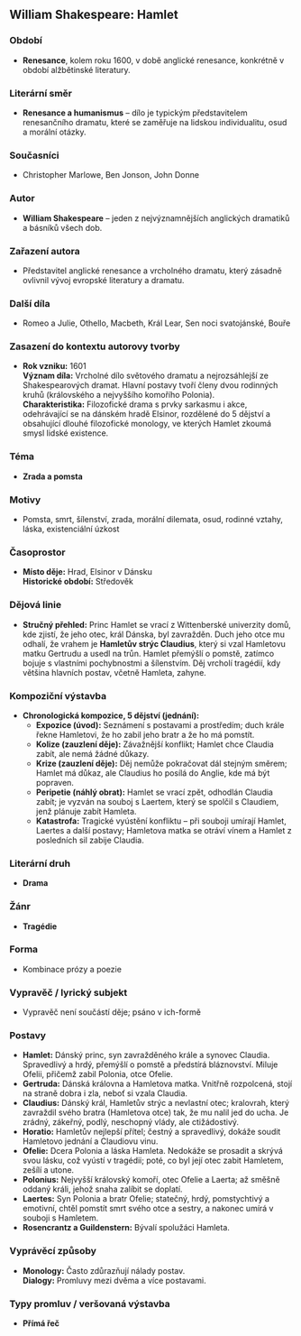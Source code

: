 ## William Shakespeare: Hamlet

### Období
- **Renesance**, kolem roku 1600, v době anglické renesance, konkrétně v období alžbětinské literatury.

### Literární směr
- **Renesance a humanismus** – dílo je typickým představitelem renesančního dramatu, které se zaměřuje na lidskou individualitu, osud a morální otázky.

### Současníci
- Christopher Marlowe, Ben Jonson, John Donne

### Autor
- **William Shakespeare** – jeden z nejvýznamnějších anglických dramatiků a básníků všech dob.

### Zařazení autora
- Představitel anglické renesance a vrcholného dramatu, který zásadně ovlivnil vývoj evropské literatury a dramatu.

### Další díla
- Romeo a Julie, Othello, Macbeth, Král Lear, Sen noci svatojánské, Bouře

### Zasazení do kontextu autorovy tvorby
- **Rok vzniku:** 1601  
  **Význam díla:** Vrcholné dílo světového dramatu a nejrozsáhlejší ze Shakespearových dramat. Hlavní postavy tvoří členy dvou rodinných kruhů (královského a nejvyššího komořího Polonia).  
  **Charakteristika:** Filozofické drama s prvky sarkasmu i akce, odehrávající se na dánském hradě Elsinor, rozdělené do 5 dějství a obsahující dlouhé filozofické monology, ve kterých Hamlet zkoumá smysl lidské existence.

### Téma
- **Zrada a pomsta**

### Motivy
- Pomsta, smrt, šílenství, zrada, morální dilemata, osud, rodinné vztahy, láska, existenciální úzkost

### Časoprostor
- **Místo děje:** Hrad, Elsinor v Dánsku  
  **Historické období:** Středověk

### Dějová linie
- **Stručný přehled:** Princ Hamlet se vrací z Wittenberské univerzity domů, kde zjistí, že jeho otec, král Dánska, byl zavražděn. Duch jeho otce mu odhalí, že vrahem je **Hamletův strýc Claudius**, který si vzal Hamletovu matku Gertrudu a usedl na trůn. Hamlet přemýšlí o pomstě, zatímco bojuje s vlastními pochybnostmi a šílenstvím. Děj vrcholí tragédií, kdy většina hlavních postav, včetně Hamleta, zahyne.

### Kompoziční výstavba
- **Chronologická kompozice, 5 dějství (jednání):**
  - **Expozice (úvod):** Seznámení s postavami a prostředím; duch krále řekne Hamletovi, že ho zabil jeho bratr a že ho má pomstít.
  - **Kolize (zauzlení děje):** Závažnější konflikt; Hamlet chce Claudia zabít, ale nemá žádné důkazy.
  - **Krize (zauzlení děje):** Děj nemůže pokračovat dál stejným směrem; Hamlet má důkaz, ale Claudius ho posílá do Anglie, kde má být popraven.
  - **Peripetie (náhlý obrat):** Hamlet se vrací zpět, odhodlán Claudia zabít; je vyzván na souboj s Laertem, který se spolčil s Claudiem, jenž plánuje zabít Hamleta.
  - **Katastrofa:** Tragické vyústění konfliktu – při souboji umírají Hamlet, Laertes a další postavy; Hamletova matka se otráví vínem a Hamlet z posledních sil zabije Claudia.

### Literární druh
- **Drama**

### Žánr
- **Tragédie**

### Forma
- Kombinace prózy a poezie

### Vypravěč / lyrický subjekt
- Vypravěč není součástí děje; psáno v ich-formě

### Postavy
- **Hamlet:** Dánský princ, syn zavražděného krále a synovec Claudia. Spravedlivý a hrdý, přemýšlí o pomstě a předstírá bláznovství. Miluje Ofelii, přičemž zabil Polonia, otce Ofelie.
- **Gertruda:** Dánská královna a Hamletova matka. Vnitřně rozpolcená, stojí na straně dobra i zla, neboť si vzala Claudia.
- **Claudius:** Dánský král, Hamletův strýc a nevlastní otec; kralovrah, který zavraždil svého bratra (Hamletova otce) tak, že mu nalil jed do ucha. Je zrádný, zákeřný, podlý, neschopný vlády, ale ctižádostivý.
- **Horatio:** Hamletův nejlepší přítel; čestný a spravedlivý, dokáže soudit Hamletovo jednání a Claudiovu vinu.
- **Ofelie:** Dcera Polonia a láska Hamleta. Nedokáže se prosadit a skrývá svou lásku, což vyústí v tragédii; poté, co byl její otec zabit Hamletem, zešílí a utone.
- **Polonius:** Nejvyšší královský komoří, otec Ofelie a Laerta; až směšně oddaný králi, jehož snaha zalíbit se doplatí.
- **Laertes:** Syn Polonia a bratr Ofelie; statečný, hrdý, pomstychtivý a emotivní, chtěl pomstít smrt svého otce a sestry, a nakonec umírá v souboji s Hamletem.
- **Rosencrantz a Guildenstern:** Bývalí spolužáci Hamleta.

### Vyprávěcí způsoby
- **Monology:** Často zdůrazňují nálady postav.  
  **Dialogy:** Promluvy mezi dvěma a více postavami.

### Typy promluv / veršovaná výstavba
- **Přímá řeč**
